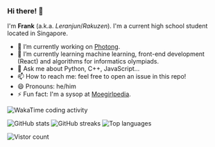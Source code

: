 ### Hi there! 👋

I'm **Frank** (a.k.a. *Leranjun*/*Rakuzen*). I'm a current high school student located in Singapore.

- 🔭 I’m currently working on [Photong](https://github.com/leranjun/photong-web-app).
- 🌱 I’m currently learning machine learning, front-end development (React) and algorithms for informatics olympiads.
- 💬 Ask me about Python, C++, JavaScript…
- 📫 How to reach me: feel free to open an issue in this repo!
- 😄 Pronouns: he/him
- ⚡ Fun fact: I'm a sysop at [Moegirlpedia](https://zh.moegirl.org.cn/).

![WakaTime coding activity](https://wakatime.com/share/@3230ad7d-5a7e-47e4-8e65-ff0bbcf819f2/d10d9735-b4f6-4f43-9958-6c09e6570c94.svg)

![GitHub stats](https://github-readme-stats.vercel.app/api?username=leranjun&show_icons=true&title_color=1976d2&text_color=616161&bg_color=ffffff)
![GitHub streaks](https://github-readme-streak-stats.herokuapp.com/?user=leranjun&ring=1976d2&fire=1976d2&currStreakLabel=1976d2)
![Top languages](https://github-readme-stats.vercel.app/api/top-langs?username=leranjun&show_icons=true&title_color=1976d2&text_color=616161&bg_color=ffffff&layout=compact)

![Vistor count](https://count.getloli.com/get/@leranjun?theme=moebooru)
